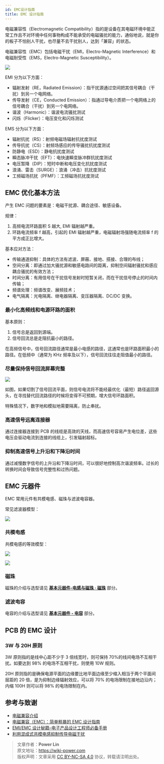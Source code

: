 ```yaml
---
id: EMC设计指南
title: EMC 设计指南
---
```


电磁兼容性（Electromagnetic Compatibility）指的是设备在其电磁环境中能正常工作且不对环境中任何事物构成不能承受的电磁骚扰的能力，通俗地说，就是你的板子不怕别人干扰，也尽量不去干扰别人，达到「兼容」的状态。

电磁兼容性（EMC）包括电磁干扰（EMI，Electro-Magnetic Interference）和电磁耐受性（EMS，Electro-Magnetic Susceptibility）。

![](https://wiki-media-1253965369.cos.ap-guangzhou.myqcloud.com/img/20211215225136.png)

EMI 分为以下方面：

- 辐射发射（RE，Radiated Emission）：指干扰源通过空间把其信号耦合（干扰）到另一个电网络。
- 传导发射（CE，Conducted Emission）：指通过导电介质把一个电网络上的信号耦合（干扰）到另一个电网络。
- 谐波（Harmonic）：谐波电流骚扰测试
- 闪烁（Flicker）：电压变化和闪烁测试

EMS 分为以下方面：

- 辐射抗扰（RS）：射频电磁场辐射抗扰度测试
- 传导抗扰（CS）：射频场感应的传导骚扰抗扰度测试
- 防静电（ESD）：静电抗扰度测试
- 瞬态脉冲干扰（EFT）：电快速瞬变脉冲群抗扰度测试
- 电压暂降（DIP）：短时中断和电压变化抗扰度测试
- 浪涌、雷击（SURGE）：浪涌（冲击）抗扰度测试
- 工频磁场抗扰（PFMF）：工频磁场抗扰度测试

## EMC 优化基本方法

产生 EMC 问题的要素是：电磁干扰源、耦合途径、敏感设备。

规律：

1. 高频电流环路面积 S 越大, EMI 辐射越严重。
2. 环路电流频率 f 越高，引起的 EMI 辐射越严重，电磁辐射场强随电流频率 f 的平方成正比增大。

基本应对方法：

- 传输通道抑制：具体的方法有滤波、屏蔽、接地、搭接、合理的布线；
- 空间分离：即通过加大骚扰源和敏感电路间的距离，抑制空间辐射骚扰和感应耦合骚扰的有效方法；
- 时间分离：有用信号在干扰信号发射时短暂关闭，而在干扰信号停止的时间内传输；
- 频谱处理：频谱改变、展频技术；
- 电气隔离：光电隔离、继电器隔离、变压器隔离、DC/DC 变换。

### 最小化高频线和电源环路的面积

基本原则：

1. 信号总是返回到源端。
2. 信号回流总是走阻抗最小的路径。

在高频信号中，信号回流路径通常是最小电感的路径，这通常也是环路面积最小的路径。在低频中（通常为 KHz 频率及以下），信号回流往往走阻值最小的路径。

### 尽量保持信号回流屏幕完整

![](https://wiki-media-1253965369.cos.ap-guangzhou.myqcloud.com/img/20211215190631.png)

如图，如果切割了信号回流平面，则信号电流将不能经最优化（最短）路径返回源头，在寻找替代回流路径的时候将变得不可预期，增大信号环路面积。

特殊情况下，数字地和模拟地需要隔离，防止串扰。

### 高速信号远离连接器

通过连接器连接到 PCB 的线缆是高效的天线，而高速信号容易产生电位差，这些电压会驱动电流到连接的线缆上，引发辐射超标。

### 抑制高速信号上升沿和下降沿时间

通过减慢数字信号的上升沿和下降沿时间，可以很好地控制高次谐波频率。过长的转换时间会导致信号完整性和过热问题。

## EMC 元器件

EMC 常用元件有共模电感、磁珠与滤波电容器。

常见滤波器模型：

![](https://wiki-media-1253965369.cos.ap-guangzhou.myqcloud.com/img/20211219173751.png)

### 共模电感

共模电感的等效模型：

![](https://wiki-media-1253965369.cos.ap-guangzhou.myqcloud.com/img/20211219173856.png)

![](https://wiki-media-1253965369.cos.ap-guangzhou.myqcloud.com/img/20211219174546.png)

### 磁珠

磁珠的介绍与选型请见 [**基本元器件-电感与磁珠 · 磁珠**](https://wiki-power.com/%E5%9F%BA%E6%9C%AC%E5%85%83%E5%99%A8%E4%BB%B6-%E7%94%B5%E6%84%9F%E4%B8%8E%E7%A3%81%E7%8F%A0#%E7%A3%81%E7%8F%A0) 部分。

### 滤波电容

电容的介绍与选型请见 [**基本元器件 - 电容**](https://wiki-power.com/%E5%9F%BA%E6%9C%AC%E5%85%83%E5%99%A8%E4%BB%B6-%E7%94%B5%E5%AE%B9) 部分。

## PCB 的 EMC 设计

### 3W 与 20H 原则

3W 原则指的是线中心距不少于 3 倍线宽时，则可保持 70%的线间电场不互相干扰。如要达到 98% 的电场不互相干扰，则使用 10W 规则。

20H 原则指的是确保电源平面的边缘要比地平面边缘至少缩入相当于两个平面间层距的 20 倍，是为抑制边缘辐射效应，可以将 70% 的电场限制在接地边沿内；内缩 100H 则可以将 98% 的电场限制在内。

## 参考与致谢

- [电磁兼容介绍](https://blog.infonet.io/2021/04/04/%E7%94%B5%E7%A3%81%E5%85%BC%E5%AE%B9%E4%BB%8B%E7%BB%8D/)
- [电磁兼容（EMC）：简单粗暴的 EMC 设计指南](https://zhuanlan.zhihu.com/p/142866381)
- [EMI/EMC 设计秘籍–电子产品设计工程师必备手册](https://www.mr-wu.cn/emc-emi-she-ji-mi-ji/)
- [利用混成式共模电感抑制传导电磁干扰](https://www.richtek.com/Design%20Support/Technical%20Document/AN008?sc_lang=zh-CN)

> 文章作者：**Power Lin**  
> 原文地址：<https://wiki-power.com>  
> 版权声明：文章采用 [CC BY-NC-SA 4.0](https://creativecommons.org/licenses/by/4.0/deed.zh) 协议，转载请注明出处。
